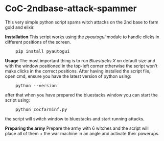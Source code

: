 # CoC-2ndbase-attack-spammer
This very simple python script spams witch attacks on the 2nd base to farm gold and elixir.

**Installation**
This script works using the _pyautogui_ module to handle clicks in different positions of the screen.
<pre>
    pip install pyautogui
</pre>

**Usage**
The most important thing is to run _Bluestacks X_ on default size and with the window positioned in the top-left corner otherwise the script won't make clicks in the correct positions.
After having installed the script file, open cmd, ensure you have the latest version of python using:
<pre>
    python --version
</pre>
after that when you have prepared the bluestacks window you can start the script using:
<pre>
    python cocfarminf.py
</pre>
the script will switch window to bluestacks and start running attacks.

**Preparing the army**
Prepare the army with 6 witches and the script will place all of them + the war machine in an angle and activate their powerups.
